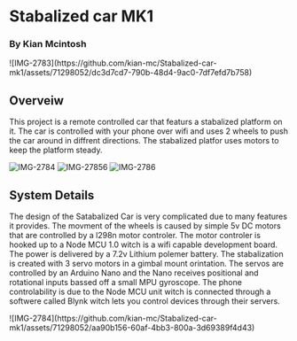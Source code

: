 <h1>Stabalized car MK1</h1>

<h3>By Kian Mcintosh</h3>
![IMG-2783](https://github.com/kian-mc/Stabalized-car-mk1/assets/71298052/dc3d7cd7-790b-48d4-9ac0-7df7efd7b758)
<h2>Overveiw</h2>
<p>This project is a remote controlled car that featurs a stabalized platform on it. The car is controlled with your phone over wifi and uses 2 wheels to push the car around in diffrent directions. The stabalized platfor uses motors to keep the platform steady.</p>

![IMG-2784](https://github.com/kian-mc/Stabalized-car-mk1/assets/71298052/2e00f441-8e9c-4cf8-9388-e4bda1e9260c)
![IMG-27856](https://github.com/kian-mc/Stabalized-car-mk1/assets/71298052/a2febedf-fb3c-4fbb-9627-d891e7d20314)
![IMG-2786](https://github.com/kian-mc/Stabalized-car-mk1/assets/71298052/68e2fa32-9974-488f-914d-6937191a15c3)
<h2>System Details</h2>
<p> The design of the Satabalized Car is very complicated due to many features it provides. The movment of the wheels is caused by simple 5v DC motors that are controlled by a l298n motor controler. The motor controler is hooked up to a Node MCU 1.0 witch is a wifi capable development board. The power is delivered by a 7.2v Lithium polemer battery. The stabalization is created with 3 servo motors in a gimbal mount orintation. The servos are controlled by an Arduino Nano and the Nano receives positional and rotational inputs bassed off a small MPU gyroscope. The phone controlability is due to the Node MCU unit witch is connected through a softwere called Blynk witch lets you control devices through their servers.</p>
![IMG-2784](https://github.com/kian-mc/Stabalized-car-mk1/assets/71298052/aa90b156-60af-4bb3-800a-3d69389f4d43)
